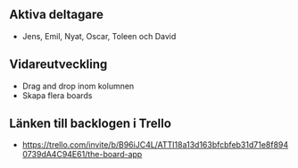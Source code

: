 ## Aktiva deltagare

- Jens, Emil, Nyat, Oscar, Toleen och David

## Vidareutveckling

- Drag and drop inom kolumnen
- Skapa flera boards

## Länken till backlogen i Trello

- https://trello.com/invite/b/B96iJC4L/ATTI18a13d163bfcbfeb31d71e8f8940739dA4C94E61/the-board-app

